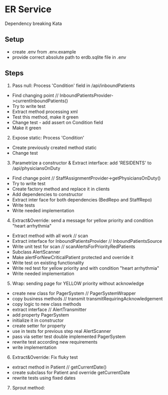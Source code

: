 # ER Service

Dependency breaking Kata

## Setup
* create .env from .env.example
* provide correct absolute path to erdb.sqlite file in .env

## Steps 
1. Pass null: Process 'Condition' field in /api/inboundPatients
* Find changing point // InboundPatientsProvider->currentInboundPatients()
* Try to write test
* Extract method processing xml
* Test this method, make it green
* Change test - add assert on Condition field
* Make it green

2. Expose static: Process 'Condition'
* Create previously created method static
* Change test

3. Parametrize a constructor & Extract interface: add 'RESIDENTS' to /api/physiciansOnDuty
* Find change point // StaffAssignmentProvider->getPhysiciansOnDuty()
* Try to write test
* Create factory method and replace it in clients
* Add dependencies to constructor
* Extract inter face for both dependencies (BedRepo and StaffRepo)
* Write tests
* Write needed implementation

4. Extract&Override: send a message for yellow priority and condition "heart arrhythmia" 
* Extract method with all work // scan
* Extract interface for InboundPatientsProvider // InboundPatientsSource
* Write unit test for scan // scanAlertsForPriorityRedPatients
* Subclass AlertScanner 
* Make alertForNewCriticalPatient protected and override it
* Write test on existing functionality
* Write red test for yellow priority and with condition "heart arrhythmia"
* Write needed implementation

5. Wrap: sending page for YELLOW priority without acknowledge
* create new class for PagerSystem // PagerSystemWrapper
* copy business methods // transmit transmitRequiringAcknowledgement
* copy logic to new class methods 
* extract interface // AlertTransmitter
* add property PagerSystem
* initialize it in constructor
* create setter for property
* use in tests for previous step real AlertScanner
* pass via setter test double implemented PagerSystem
* rewrite test according new requirements
* write implementation

6. Extract&Override: Fix fluky test 
* extract method in Patient // getCurrentDate()
* create subclass for Patient and override getCurrentDate
* rewrite tests using fixed dates

7. Sprout method:


